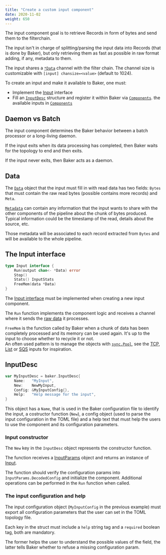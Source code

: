 ```yaml
---
title: "Create a custom input component"
date: 2020-11-02
weight: 650
---
```

The input component goal is to retrieve Records in form of bytes and send them to the filterchain.

The input isn't in charge of splitting/parsing the input data into Records (that is done by Baker),
but only retrieving them as fast as possible in raw format adding, if any, metadata to them.

The input shares a [`*Data`](https://pkg.go.dev/github.com/AdRoll/baker#Data) channel with the
filter chain. The channel size is customizable with `[input] chansize=<value>` (default to 1024).

To create an input and make it available to Baker, one must:

* Implement the [Input](https://pkg.go.dev/github.com/AdRoll/baker#Input) interface
* Fill an [`InputDesc`](https://pkg.go.dev/github.com/AdRoll/baker#InputDesc) structure and register it
within Baker via [`Components`](https://pkg.go.dev/github.com/AdRoll/baker#Components).
the available inputs in [`Components`](https://pkg.go.dev/github.com/AdRoll/baker#Components)

## Daemon vs Batch

The input component determines the Baker behavior between a batch processor or a long-living daemon.

If the input exits when its data processing has completed, then Baker waits for the topology to end
and then exits.

If the input never exits, then Baker acts as a daemon.

## Data

The [`Data`](https://pkg.go.dev/github.com/AdRoll/baker#Data) object that the input must fill in
with read data has two fields: `Bytes` that must contain the raw read bytes (possible contains
more records) and `Meta`.

[`Metadata`](https://pkg.go.dev/github.com/AdRoll/baker#Metadata) can contain any information
that the input wants to share with the other components of the pipeline about the chunk of bytes
produced.  
Typical information could be the timestamp of the read, details about the source, etc. 

Those metadata will be associated to each record extracted from `Bytes` and will be available
to the whole pipeline.

## The Input interface

```go
type Input interface {
	Run(output chan<- *Data) error
	Stop()
	Stats() InputStats
	FreeMem(data *Data)
}
```

The [Input interface](https://pkg.go.dev/github.com/AdRoll/baker#Input) must be implemented when
creating a new input component.

The `Run` function implements the component logic and receives a channel where it sends the
[raw data](https://pkg.go.dev/github.com/AdRoll/baker#Data) it processes.

`FreeMem` is the function called by Baker when a chunk of data has been completely processed and
its memory can be used again. It's up to the input to choose whether to recycle it or not.  
An often used pattern is to manage the objects with [`sync.Pool`](https://golang.org/pkg/sync/#Pool),
see the [TCP](https://github.com/AdRoll/baker/blob/main/input/tcp.go),
[List](https://github.com/AdRoll/baker/blob/main/input/list.go) or
[SQS](https://github.com/AdRoll/baker/blob/main/input/sqs.go) inputs for inspiration.

## InputDesc

```go
var MyInputDesc = baker.InputDesc{
	Name:   "MyInput",
	New:    NewMyInput,
	Config: &MyInputConfig{},
	Help:   "Help message for the input",
}
```

This object has a `Name`, that is used in the Baker configuration file to identify the input,
a costructor function (`New`), a config object (used to parse the input configuration in the
TOML file) and a help text that must help the users to use the component and its configuration
parameters.

### Input constructor

The `New` key in the `InputDesc` object represents the constructor function.

The function receives a [InputParams](https://pkg.go.dev/github.com/AdRoll/baker#InputParams)
object and returns an instance of [Input](https://pkg.go.dev/github.com/AdRoll/baker#Input).

The function should verify the configuration params into `InputParams.DecodedConfig` and initialize
the component. Additional operations can be performed in the `Run` function when called.

### The input configuration and help

The input configuration object (`MyInputConfig` in the previous example) must export all
configuration parameters that the user can set in the TOML topology file.

Each key in the struct must include a `help` string tag and a `required` boolean tag, both are
mandatory.

The former helps the user to understand the possible values of the field, the latter tells Baker
whether to refuse a missing configuration param.
